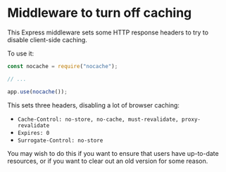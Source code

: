 # Middleware to turn off caching

This Express middleware sets some HTTP response headers to try to disable client-side caching.

To use it:

```javascript
const nocache = require("nocache");

// ...

app.use(nocache());
```

This sets three headers, disabling a lot of browser caching:

- `Cache-Control: no-store, no-cache, must-revalidate, proxy-revalidate`
- `Expires: 0`
- `Surrogate-Control: no-store`

You may wish to do this if you want to ensure that users have up-to-date resources, or if you want to clear out an old version for some reason.
